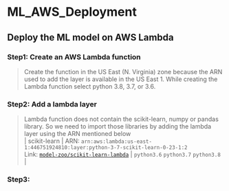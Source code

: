 # ML_AWS_Deployment

## Deploy the ML model on AWS Lambda

### Step1: Create an AWS Lambda function
> Create the function in the US East (N. Virginia) zone because the ARN used to add the layer is available in the US East 1. While creating the Lambda function select python 3.8, 3.7, or 3.6.

### Step2: Add a lambda layer
> Lambda function does not contain the scikit-learn, numpy or pandas library. So we need to import those libraries by adding the lambda layer using the ARN mentioned below</br>
| scikit-learn | ARN: `arn:aws:lambda:us-east-1:446751924810:layer:python-3-7-scikit-learn-0-23-1:2`<br>Link: [`model-zoo/scikit-learn-lambda`](https://github.com/model-zoo/scikit-learn-lambda) | `python3.6` `python3.7` `python3.8` |

### Step3: 

